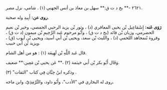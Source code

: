 ٢٦٢١ -** بخ د ت ق:** سهل بن معاذ بن أنس الجهني (١) . شامي، نزل مصر.

**روى عن:** أَبِيهِ وله صحبة.

**رَوَى عَنه:** إِسْمَاعِيل بْن يحيى المعافري (د) ، وثور بْن يزيد الرحبي الحمصي، وخير بْن نعيم الحضرمي، وزبان بْن فائد (بخ د ت ق) ، وأَبُو مرحوم عَبد الرَّحِيمِ بْن ميمون (د ت ق) ، وفروة بْنمجاهد اللخمي (د) ، والليث بْن سعد، ويحيى بْن أَبي أسيد، ويحيى بْن أيوب (ق) ، ويزيد بْن أَبي حبيب.

قال عَبد اللَّهِ بْن لَهِيعَة (١) : هو من أهل الشام.

وَقَال أَبُو بكر بْن أَبي خيثمة (٢) ،** عَن يحيى بْن مَعِين:** ضعيف.

وذكره ابنُ حِبَّان فِي كتاب "الثقات" (٣) .

روى له البخاري في "الأدب"، وأَبُو داود، والتِّرْمِذِيّ، وابن ماجه.
